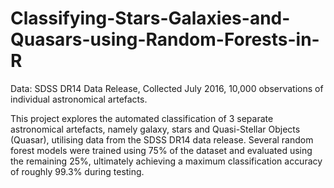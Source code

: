 # Classifying-Stars-Galaxies-and-Quasars-using-Random-Forests-in-R

Data: SDSS DR14 Data Release, Collected July 2016, 10,000 observations of individual astronomical artefacts.

This project explores the automated classification of 3 separate astronomical artefacts, namely galaxy, stars and Quasi-Stellar Objects (Quasar), utilising data from the SDSS DR14 data release. Several random forest models were trained using 75% of the dataset and evaluated using the remaining 25%, ultimately achieving a maximum classification accuracy of roughly 99.3% during testing.

